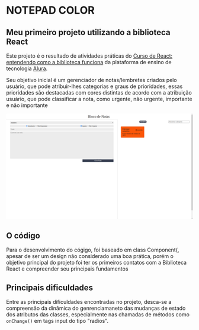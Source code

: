 
<h1>NOTEPAD COLOR</h1>
<h2>Meu primeiro projeto utilizando a biblioteca React</h2>

<p>Este projeto é o resultado de atividades práticas  do <a href="https://cursos.alura.com.br/course/react-js">Curso de
React: entendendo como a biblioteca funciona</a> da plataforma de ensino de tecnologia <a href="https://www.alura.com.br/">Alura</a>.</p>

<p> Seu objetivo inicial é um gerenciador de notas/lembretes criados pelo usuário, que pode atribuir-lhes categorias e graus de prioridades, essas prioridades são destacadas com cores distintas de acordo com a atribuição usuário, que pode classificar a nota, como urgente, não urgente, importante e não importante</p>

<img src="https://raw.githubusercontent.com/MaercioMamedes/notepad-color/master/src/docs/images/short.png"/>

<h2>O código</h2>

<p>Para o desenvolvimento do cógigo, foi baseado em class Component(, apesar de ser um design não considerado uma boa prática, porém o objetivo principal do projeto foi ter os primeiros contatos com a Biblioteca React e compreender seu principais fundamentos</p>

<h2>Principais dificuldades</h2>

<p>Entre as principais dificuldades encontradas no projeto, desca-se a compreensão da dinâmica do genrenciamaneto das mudanças de estado dos atributos das classes, especialmente nas chamadas de métodos como <code>onChange()</code> em tags input do tipo "radios".</p>

